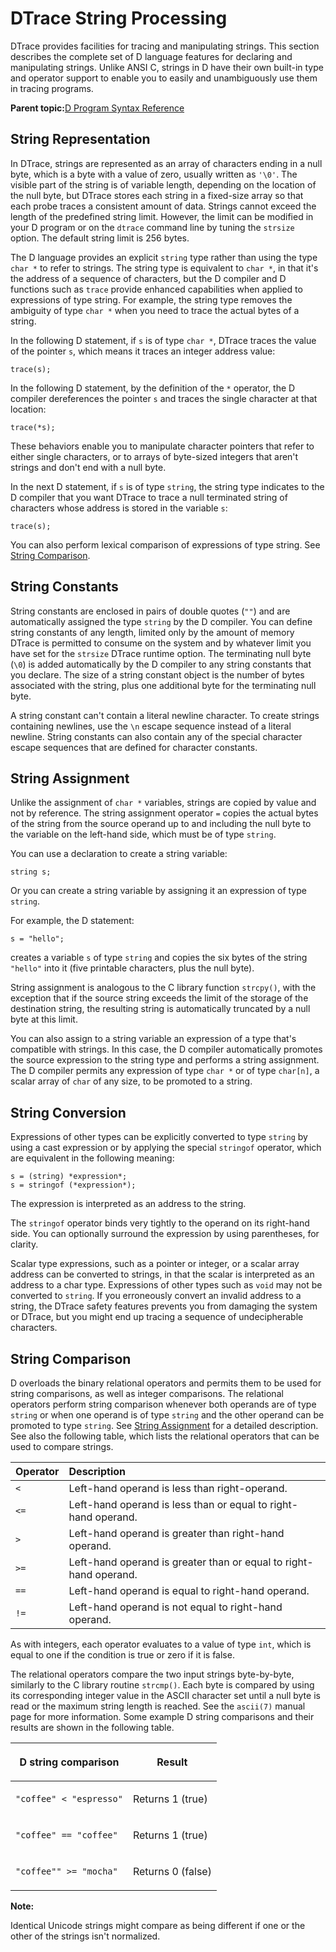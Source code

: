 
# DTrace String Processing <a id="dt_strings_dlang">

DTrace provides facilities for tracing and manipulating strings. This section describes the complete set of D language features for declaring and manipulating strings. Unlike ANSI C, strings in D have their own built-in type and operator support to enable you to easily and unambiguously use them in tracing programs.

**Parent topic:**[D Program Syntax Reference](../reference/d_program_syntax_reference.md)

## String Representation <a id="dt_strrep_dlang">

In DTrace, strings are represented as an array of characters ending in a null byte, which is a byte with a value of zero, usually written as `'\0'`. The visible part of the string is of variable length, depending on the location of the null byte, but DTrace stores each string in a fixed-size array so that each probe traces a consistent amount of data. Strings cannot exceed the length of the predefined string limit. However, the limit can be modified in your D program or on the `dtrace` command line by tuning the `strsize` option. The default string limit is 256 bytes.

The D language provides an explicit `string` type rather than using the type `char *` to refer to strings. The string type is equivalent to `char *`, in that it's the address of a sequence of characters, but the D compiler and D functions such as `trace` provide enhanced capabilities when applied to expressions of type string. For example, the string type removes the ambiguity of type `char *` when you need to trace the actual bytes of a string.

In the following D statement, if `s` is of type `char *`, DTrace traces the value of the pointer `s`, which means it traces an integer address value:

```
trace(s);
```

In the following D statement, by the definition of the `*` operator, the D compiler dereferences the pointer `s` and traces the single character at that location:

```
trace(*s);
```

These behaviors enable you to manipulate character pointers that refer to either single characters, or to arrays of byte-sized integers that aren't strings and don't end with a null byte.

In the next D statement, if `s` is of type `string`, the string type indicates to the D compiler that you want DTrace to trace a null terminated string of characters whose address is stored in the variable `s`:

```
trace(s);
```

You can also perform lexical comparison of expressions of type string. See [String Comparison](dtrace-ref-DTraceSupportforStrings.md).

## String Constants <a id="dt_strcon_dlang">

String constants are enclosed in pairs of double quotes \(`""`\) and are automatically assigned the type `string` by the D compiler. You can define string constants of any length, limited only by the amount of memory DTrace is permitted to consume on the system and by whatever limit you have set for the `strsize` DTrace runtime option. The terminating null byte \(`\0`\) is added automatically by the D compiler to any string constants that you declare. The size of a string constant object is the number of bytes associated with the string, plus one additional byte for the terminating null byte.

A string constant can't contain a literal newline character. To create strings containing newlines, use the `\n` escape sequence instead of a literal newline. String constants can also contain any of the special character escape sequences that are defined for character constants.

## String Assignment <a id="dt_strasg_dlang">

Unlike the assignment of `char *` variables, strings are copied by value and not by reference. The string assignment operator `=` copies the actual bytes of the string from the source operand up to and including the null byte to the variable on the left-hand side, which must be of type `string`.

You can use a declaration to create a string variable:

```
string s;
```

Or you can create a string variable by assigning it an expression of type `string`.

For example, the D statement:

```
s = "hello";
```

creates a variable `s` of type `string` and copies the six bytes of the string `"hello"` into it \(five printable characters, plus the null byte\).

String assignment is analogous to the C library function `strcpy()`, with the exception that if the source string exceeds the limit of the storage of the destination string, the resulting string is automatically truncated by a null byte at this limit.

You can also assign to a string variable an expression of a type that's compatible with strings. In this case, the D compiler automatically promotes the source expression to the string type and performs a string assignment. The D compiler permits any expression of type `char *` or of type `char[n]`, a scalar array of `char` of any size, to be promoted to a string.

## String Conversion <a id="dt_strconv_dlang">

Expressions of other types can be explicitly converted to type `string` by using a cast expression or by applying the special `stringof` operator, which are equivalent in the following meaning:

```
s = (string) *expression*;
s = stringof (*expression*);
```

The expression is interpreted as an address to the string.

The `stringof` operator binds very tightly to the operand on its right-hand side. You can optionally surround the expression by using parentheses, for clarity.

Scalar type expressions, such as a pointer or integer, or a scalar array address can be converted to strings, in that the scalar is interpreted as an address to a char type. Expressions of other types such as `void` may not be converted to `string`. If you erroneously convert an invalid address to a string, the DTrace safety features prevents you from damaging the system or DTrace, but you might end up tracing a sequence of undecipherable characters.

## String Comparison <a id="dt_strcomp_dlang">

D overloads the binary relational operators and permits them to be used for string comparisons, as well as integer comparisons.
The relational operators perform string comparison whenever both operands are of type `string`
or when one operand is of type `string` and the other operand can be promoted to type `string`.
See [String Assignment](dtrace-ref-DTraceSupportforStrings.md#dt_strasg_dlang) for a detailed description.
See also the following table, which lists the relational operators that can be used to compare strings.

| Operator | Description                                                       |
| :---     | :---                                                              |
| `<`      | Left-hand operand is less than right-operand.                     |
| `<=`     | Left-hand operand is less than or equal to right-hand operand.    |
| `>`      | Left-hand operand is greater than right-hand operand.             |
| `>=`     | Left-hand operand is greater than or equal to right-hand operand. |
| `==`     | Left-hand operand is equal to right-hand operand.                 |
| `!=`     | Left-hand operand is not equal to right-hand operand.             |

As with integers, each operator evaluates to a value of type `int`, which is equal to one if the condition is true or zero if it is false.

The relational operators compare the two input strings byte-by-byte, similarly to the C library routine `strcmp()`. Each byte is compared by using its corresponding integer value in the ASCII character set until a null byte is read or the maximum string length is reached. See the `ascii(7)` manual page for more information. Some example D string comparisons and their results are shown in the following table.

<table><thead><tr><th>

D string comparison

</th><th>

Result

</th></tr></thead><tbody><tr><td>

`"coffee" < "espresso"`

</td><td>

Returns 1 \(true\)

</td></tr><tr><td>

`"coffee" == "coffee"`

</td><td>

Returns 1 \(true\)

</td></tr><tr><td>

`"coffee"" >= "mocha"`

</td><td>

Returns 0 \(false\)

</td></tr><tbody></table>

**Note:**

Identical Unicode strings might compare as being different if one or the other of the strings isn't normalized.
